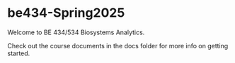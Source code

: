 # be434-Spring2025

Welcome to BE 434/534 Biosystems Analytics.

Check out the course documents in the docs folder for more info on getting started.
